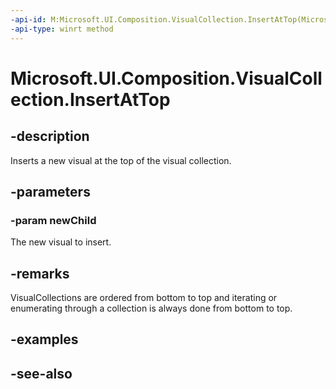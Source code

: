 ```yaml
---
-api-id: M:Microsoft.UI.Composition.VisualCollection.InsertAtTop(Microsoft.UI.Composition.Visual)
-api-type: winrt method
---
```


<!-- Method syntax
public void InsertAtTop(Windows.UI.Composition.Visual newChild)
-->

# Microsoft.UI.Composition.VisualCollection.InsertAtTop

## -description
Inserts a new visual at the top of the visual collection.

## -parameters
### -param newChild
The new visual to insert.

## -remarks
VisualCollections are ordered from bottom to top and iterating or enumerating through a collection is always done from bottom to top.

## -examples

## -see-also
